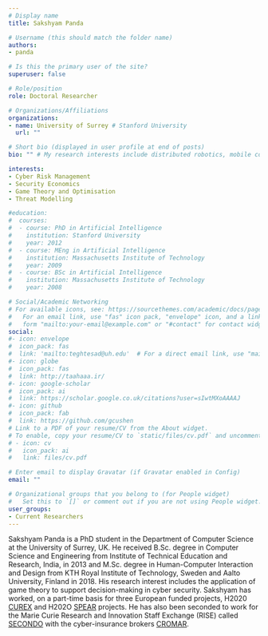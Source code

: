 ```yaml
---
# Display name
title: Sakshyam Panda

# Username (this should match the folder name)
authors:
- panda

# Is this the primary user of the site?
superuser: false

# Role/position
role: Doctoral Researcher

# Organizations/Affiliations
organizations:
- name: University of Surrey # Stanford University
  url: ""

# Short bio (displayed in user profile at end of posts)
bio: "" # My research interests include distributed robotics, mobile computing and programmable matter.

interests:
- Cyber Risk Management
- Security Economics
- Game Theory and Optimisation
- Threat Modelling

#education:
#  courses:
#  - course: PhD in Artificial Intelligence
#    institution: Stanford University
#    year: 2012
#  - course: MEng in Artificial Intelligence
#    institution: Massachusetts Institute of Technology
#    year: 2009
#  - course: BSc in Artificial Intelligence
#    institution: Massachusetts Institute of Technology
#    year: 2008

# Social/Academic Networking
# For available icons, see: https://sourcethemes.com/academic/docs/page-builder/#icons
#   For an email link, use "fas" icon pack, "envelope" icon, and a link in the
#   form "mailto:your-email@example.com" or "#contact" for contact widget.
social:
#- icon: envelope
#  icon_pack: fas
#  link: 'mailto:teghtesad@uh.edu'  # For a direct email link, use "mailto:test@example.org".
#- icon: globe
#  icon_pack: fas
#  link: http://taahaaa.ir/
#- icon: google-scholar
#  icon_pack: ai
#  link: https://scholar.google.co.uk/citations?user=sIwtMXoAAAAJ
#- icon: github
#  icon_pack: fab
#  link: https://github.com/gcushen
# Link to a PDF of your resume/CV from the About widget.
# To enable, copy your resume/CV to `static/files/cv.pdf` and uncomment the lines below.
# - icon: cv
#   icon_pack: ai
#   link: files/cv.pdf

# Enter email to display Gravatar (if Gravatar enabled in Config)
email: ""

# Organizational groups that you belong to (for People widget)
#   Set this to `[]` or comment out if you are not using People widget.
user_groups:
- Current Researchers
---
```


Sakshyam Panda is a PhD student in the Department of Computer Science at the University of Surrey, UK. He received B.Sc. degree in Computer Science and Engineering from Institute of Technical Education and Research, India, in 2013 and M.Sc. degree in Human-Computer Interaction and Design from KTH Royal Institute of Technology, Sweden and Aalto University, Finland in 2018. His research interest includes the application of game theory to support decision-making in cyber security. Sakshyam has worked, on a part-time basis for three European funded projects, H2020 [CUREX](https://cordis.europa.eu/project/id/826404) and H202O [SPEAR](https://cordis.europa.eu/project/id/787011) projects. He has also been seconded to work for the Marie Curie Research and Innovation Staff Exchange (RISE) called [SECONDO](https://cordis.europa.eu/project/id/823997) with the cyber-insurance brokers [CROMAR](https://www.cromar.gr/index.php?lang=en).
